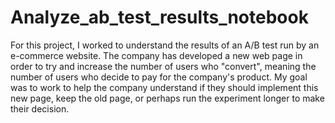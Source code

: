 # Analyze_ab_test_results_notebook

For this project, I worked to understand the results of an A/B test run by an e-commerce website.
The company has developed a new web page in order to try and increase the number of users who "convert", meaning the number of users who decide to pay for the company's product.
My goal was to work to help the company understand if they should implement this new page, keep the old page, or perhaps run the experiment longer to make their decision.
